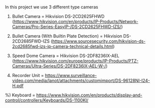 In this project we use 3 different type cameras

1) Bullet Camera = Hikvision DS-2CD2625FHWD (https://www.hikvision.com/en/products/IP-Products/Network-Cameras/Pro-Series-EasyIP-/DS-2CD2625FHWD-IZS/)

2) Bullet Camera (With Builtin Plate Detection) = Hikvision DS-2CD2685FWD-IZS (https://www.sourcesecurity.com/hikvision-ds-2cd2685fwd-izs-ip-camera-technical-details.html)

3) Speed Dome Camera = Hikvision DS-2DF8236IX-AEL (https://www.hikvision.com/europe/products/IP-Products/PTZ-Cameras/Ultra-Series/DS-2DF8236IX-AEL-W-/)

4) Recorder Unit = https://www.surveillance-video.com/media/lanot/attachments/customimport/DS-96128NI-I24-H.pdf

%) Keyboard = https://www.hikvision.com/en/products/display-and-control/controllers/Keyboards/DS-1100KI/

